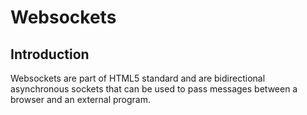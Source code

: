 # Websockets

## Introduction
Websockets are part of HTML5 standard and are bidirectional asynchronous sockets that can be used to pass messages between a browser and an external program.

